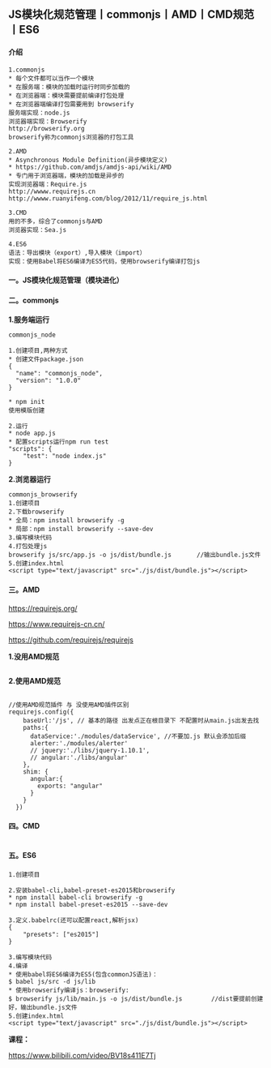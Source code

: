 ## JS模块化规范管理丨commonjs丨AMD丨CMD规范丨ES6



#### 介绍

```
1.commonjs
* 每个文件都可以当作一个模块
* 在服务端：模块的加载时运行时同步加载的
* 在浏览器端：模块需要提前编译打包处理
* 在浏览器端编译打包需要用到 browserify
服务端实现：node.js
浏览器端实现：Browserify
http://browserify.org
browserify称为commonjs浏览器的打包工具

2.AMD
* Asynchronous Module Definition(异步模块定义)
* https://github.com/amdjs/amdjs-api/wiki/AMD
* 专门用于浏览器端，模块的加载是异步的
实现浏览器端：Require.js
http://wwww.requirejs.cn
http://wwww.ruanyifeng.com/blog/2012/11/require_js.html

3.CMD
用的不多，综合了commonjs与AMD
浏览器实现：Sea.js

4.ES6
语法：导出模块（export）,导入模块（import）
实现：使用Babel将ES6编译为ES5代码，使用browserify编译打包js

```

#### 一。JS模块化规范管理（模块进化）

#### 二。commonjs

**1.服务端运行**

```
commonjs_node

1.创建项目,两种方式
* 创建文件package.json
{
  "name": "commonjs_node",
  "version": "1.0.0"
}

* npm init
使用模版创建

2.运行
* node app.js
* 配置scripts运行npm run test
"scripts": {
	"test": "node index.js"
}
```

**2.浏览器运行**

```
commonjs_browserify
1.创建项目
2.下载browserify
* 全局：npm install browserify -g
* 局部：npm install browserify --save-dev
3.编写模块代码
4.打包处理js
browserify js/src/app.js -o js/dist/bundle.js		//输出bundle.js文件
5.创建index.html
<script type="text/javascript" src="./js/dist/bundle.js"></script>
```

#### 三。AMD

https://requirejs.org/

https://www.requirejs-cn.cn/

https://github.com/requirejs/requirejs

**1.没用AMD规范**

```

```

**2.使用AMD规范**

```

//使用AMD规范插件 与 没使用AMD插件区别
requirejs.config({
    baseUrl:'/js', // 基本的路径 出发点正在根目录下 不配置时从main.js出发去找
    paths:{
      dataService:'./modules/dataService', //不要加.js 默认会添加后缀
      alerter:'./modules/alerter'
      // jquery:'./libs/jquery-1.10.1',
      // angular:'./libs/angular'
    },
    shim: {
      angular:{
        exports: "angular"
      }
    }
  })
```

#### 四。CMD

```

```

#### 五。ES6

```
1.创建项目

2.安装babel-cli,babel-preset-es2015和browserify
* npm install babel-cli browserify -g
* npm install babel-preset-es2015 --save-dev

3.定义.babelrc(还可以配置react,解析jsx)
{
	"presets": ["es2015"]
}

3.编写模块代码
4.编译
* 使用babel将ES6编译为ES5(包含commonJS语法)：
$ babel js/src -d js/lib
* 使用browserify编译js：browserify:
$ browserify js/lib/main.js -o js/dist/bundle.js		//dist要提前创建好，输出bundle.js文件
5.创建index.html
<script type="text/javascript" src="./js/dist/bundle.js"></script>
```



**课程：**

https://www.bilibili.com/video/BV18s411E7Tj





